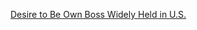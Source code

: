 
[Desire to Be Own Boss Widely Held in U.S.](https://news.gallup.com/poll/645593/desire-own-boss-widely-held.aspx)
